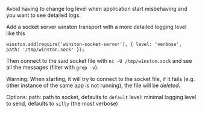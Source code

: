 Avoid having to change log level when application start misbehaving and you want to see detailed logs.

Add a socket server winston transport with a more detailed logging level like this

	winston.add(require('winston-socket-server'), { level: 'verbose', path: '/tmp/winston.sock' });

Then connect to the said socket file with `nc -U /tmp/winston.sock` and see all the messages (filter with `grep -v`).

Warning:
When starting, it will try to connect to the socket file, if it fails (e.g. other instance of the same app is not
running), the file will be *deleted*.

Options:
	path: path to socket, defaults to `default`
	level: minimal logging level to send, defaults to `silly` (the most verbose)
